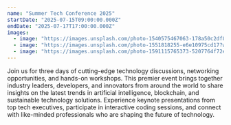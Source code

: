 ```yaml
---
name: "Summer Tech Conference 2025"
startDate: "2025-07-15T09:00:00.000Z"
endDate: "2025-07-17T17:00:00.000Z"
images:
  - image: "https://images.unsplash.com/photo-1540575467063-178a50c2df87?w=800&h=400&fit=crop"
  - image: "https://images.unsplash.com/photo-1551818255-e6e10975cd17?w=800&h=400&fit=crop"
  - image: "https://images.unsplash.com/photo-1591115765373-5207764f72e7?w=800&h=400&fit=crop"
---
```

Join us for three days of cutting-edge technology discussions, networking opportunities, and hands-on workshops. This premier event brings together industry leaders, developers, and innovators from around the world to share insights on the latest trends in artificial intelligence, blockchain, and sustainable technology solutions. Experience keynote presentations from top tech executives, participate in interactive coding sessions, and connect with like-minded professionals who are shaping the future of technology.
